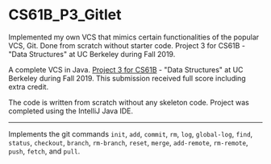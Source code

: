 # CS61B_P3_Gitlet
Implemented my own VCS that mimics certain functionalities of the popular VCS, Git. Done from scratch without starter code. Project 3 for CS61B - "Data Structures" at UC Berkeley during Fall 2019.

A complete VCS in Java. [Project 3 for CS61B](http://inst.eecs.berkeley.edu/~cs61b/fa19/materials/proj/proj3/) - "Data Structures" at UC Berkeley during Fall 2019. This submission received full score including extra credit.

The code is written from scratch without any skeleton code. Project was completed using the IntelliJ Java IDE.

---

Implements the git commands `init`, `add`, `commit`, `rm`, `log`, `global-log`, `find`, `status`, `checkout`, `branch`, `rm-branch`, `reset`, `merge`, `add-remote`, `rm-remote`, `push`, `fetch`, and `pull`.
